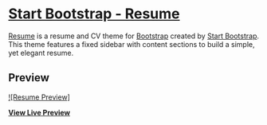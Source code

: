 # [Start Bootstrap - Resume](https://id4099.github.io/resumenCv/)

[Resume](https://id4099.github.io/resumenCv/) is a resume and CV theme for [Bootstrap](http://getbootstrap.com/) created by [Start Bootstrap](http://startbootstrap.com/). This theme features a fixed sidebar with content sections to build a simple, yet elegant resume.

## Preview

[![Resume Preview]](https://id4099.github.io/resumenCv/)

**[View Live Preview](https://id4099.github.io/resumenCv/)**
